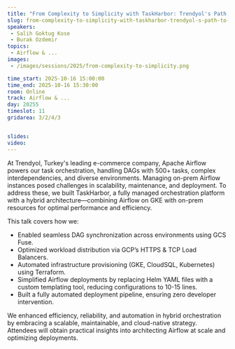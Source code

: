 ```yaml
---
title: "From Complexity to Simplicity with TaskHarbor: Trendyol's Path to a Unified Orchestration Platform"
slug: from-complexity-to-simplicity-with-taskharbor-trendyol-s-path-to-a-unified-orchestration-platform
speakers:
 - Salih Goktug Kose
 - Burak Ozdemir
topics:
 - Airflow & ...
images:
 - /images/sessions/2025/from-complexity-to-simplicity.png

time_start: 2025-10-16 15:00:00
time_end: 2025-10-16 15:30:00
room: Online
track: Airflow & ...
day: 20255
timeslot: 11
gridarea: 3/2/4/3


slides:
video:
---
```


At Trendyol, Turkey's leading e-commerce company, Apache Airflow powers our task orchestration, handling DAGs with 500+ tasks, complex interdependencies, and diverse environments. Managing on-prem Airflow instances posed challenges in scalability, maintenance, and deployment. To address these, we built TaskHarbor, a fully managed orchestration platform with a hybrid architecture—combining Airflow on GKE with on-prem resources for optimal performance and efficiency.

This talk covers how we:

- Enabled seamless DAG synchronization across environments using GCS Fuse.
- Optimized workload distribution via GCP’s HTTPS & TCP Load Balancers.
- Automated infrastructure provisioning (GKE, CloudSQL, Kubernetes) using Terraform.
- Simplified Airflow deployments by replacing Helm YAML files with a custom templating tool, reducing configurations to 10-15 lines.
- Built a fully automated deployment pipeline, ensuring zero developer intervention.

We enhanced efficiency, reliability, and automation in hybrid orchestration by embracing a scalable, maintainable, and cloud-native strategy. Attendees will obtain practical insights into architecting Airflow at scale and optimizing deployments.